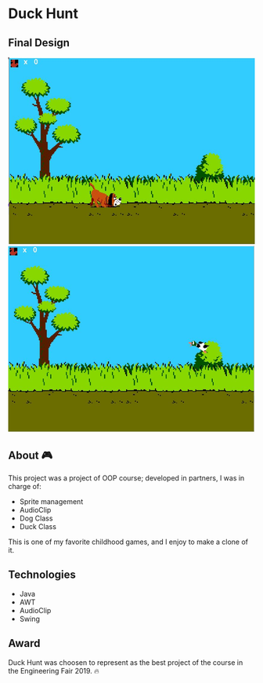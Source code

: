 # Duck Hunt

## Final Design
![](https://github.com/Paco17/Duck-Hunt/blob/master/Game%20Design/Game%20Intro.JPG)
![](https://github.com/Paco17/Duck-Hunt/blob/master/Game%20Design/Game.JPG)

## About :video_game:
This project was a project of OOP course; developed in partners, I was in charge of:
  - Sprite management
  - AudioClip
  - Dog Class
  - Duck Class

This is one of my favorite childhood games, and I enjoy to make a clone of it.

## Technologies  
  - Java
  - AWT
  - AudioClip
  - Swing
 
## Award
Duck Hunt was choosen to represent as the best project of the course in the Engineering Fair 2019. :fire: 
